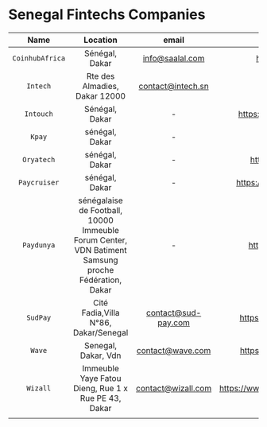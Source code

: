 # Senegal Fintechs Companies

|      Name       |                                              Location                                               |        email        |                                     website                                      |                phone                |
|:---------------:|:---------------------------------------------------------------------------------------------------:|:-------------------:|:--------------------------------------------------------------------------------:|:-----------------------------------:|
| `CoinhubAfrica` |                                           Sénégal, Dakar                                            |   info@saalal.com   |                               https://saalal.com/                                |                  -                  |
|    `Intech`     |                                    Rte des Almadies, Dakar 12000                                    |  contact@intech.sn  |                                https://intech.sn/                                |            +221338259080            |
|    `Intouch`    |                                           Sénégal, Dakar                                            |          -          |                           https://en.intouchgroup.net/                           |          +221 77 369 28 23          |
|     `Kpay`      |                                           sénégal, Dakar                                            |          -          |                                 https://kpay.sn/                                 |                  -                  |
|   `Oryatech`    |                                           sénégal, Dakar                                            |          -          |                              https://oryatech.com/                               |                  -                  |
|  `Paycruiser`   |                                           sénégal, Dakar                                            |          -          |                           https://www.paycruiser.com/                            |                  -                  |
|   `Paydunya`    | sénégalaise de Football, 10000 Immeuble Forum Center, VDN Batiment Samsung proche Fédération, Dakar |          -          |                              https://paydunya.com/                               |                  -                  |
|    `SudPay`     |                                Cité Fadia,Villa N°86, Dakar/Senegal                                 | contact@sud-pay.com |                             https://www.sud-pay.com/                             |         (+221) 33 835 93 50         |
|     `Wave`      |                                         Senegal, Dakar, Vdn                                         |  contact@wave.com   |                             https://www.wave.com/en/                             |                                     |
|    `Wizall`     |                         Immeuble Yaye Fatou Dieng, Rue 1 x Rue PE 43, Dakar                         | contact@wizall.com  |                       https://www.wizallmoney.com/accueil                        |          +221 33 864 99 00          |
|                 |                                                                                                     |                     |                                                                                  |